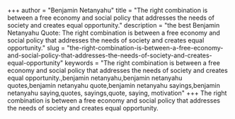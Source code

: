 +++
author = "Benjamin Netanyahu"
title = "The right combination is between a free economy and social policy that addresses the needs of society and creates equal opportunity."
description = "the best Benjamin Netanyahu Quote: The right combination is between a free economy and social policy that addresses the needs of society and creates equal opportunity."
slug = "the-right-combination-is-between-a-free-economy-and-social-policy-that-addresses-the-needs-of-society-and-creates-equal-opportunity"
keywords = "The right combination is between a free economy and social policy that addresses the needs of society and creates equal opportunity.,benjamin netanyahu,benjamin netanyahu quotes,benjamin netanyahu quote,benjamin netanyahu sayings,benjamin netanyahu saying,quotes, sayings,quote, saying, motivation"
+++
The right combination is between a free economy and social policy that addresses the needs of society and creates equal opportunity.
